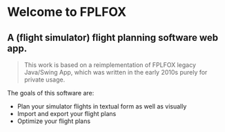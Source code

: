 # Welcome to FPLFOX

## A (flight simulator) flight planning software web app.

> This work is based on a reimplementation of FPLFOX legacy Java/Swing App, which was written in the early 2010s purely for private usage.

The goals of this software are:

- Plan your simulator flights in textual form as well as visually
- Import and export your flight plans
- Optimize your flight plans 